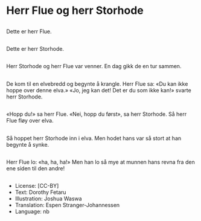 # Herr Flue og herr Storhode

##
Dette er herr Flue.

##
Dette er herr Storhode.

##
Herr Storhode og herr Flue var venner. En dag gikk de en tur sammen.

##
De kom til en elvebredd og begynte å krangle. Herr Flue sa: «Du kan ikke hoppe over denne elva.»
«Jo, jeg kan det! Det er du som ikke kan!» svarte herr Storhode.

##
«Hopp du!» sa herr Flue.
«Nei, hopp du først», sa herr Storhode.
Så herr Flue fløy over elva.

##
Så hoppet herr Storhode inn i elva. Men hodet hans var så stort at han begynte å synke.

##
Herr Flue lo: «ha, ha, ha!»
Men han lo så mye at munnen hans revna fra den ene siden til den andre!

##
* License: [CC-BY]
* Text: Dorothy Fetaru
* Illustration: Joshua Waswa
* Translation: Espen Stranger-Johannessen
* Language: nb
